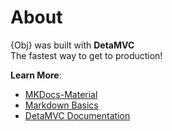 # About

{Obj} was built with **DetaMVC**   
The fastest way to get to production!

**Learn More**:  

- [MKDocs-Material](https://squidfunk.github.io/mkdocs-material/)
- [Markdown Basics](https://www.markdownguide.org/cheat-sheet/)
- [DetaMVC Documentation](https://detamvc.deta.dev)